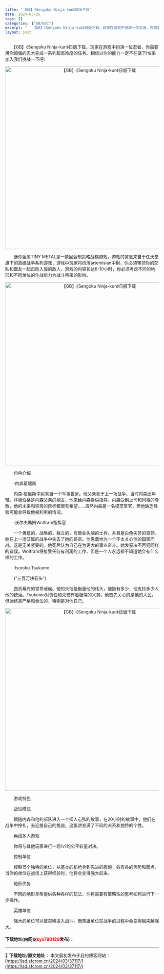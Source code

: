 ```yaml
---
title: "【GB】《Sengoku Ninja-kun》日版下载"
date: 2024-03-26
tags: []
categories: ["GB/GBC"]
excerpt: "　　【GB】《Sengoku Ninja-kun》日版下载，玩家在游戏中扮演一位忍者，你需要用你超强的忍术完成一系列超高难度的任务。相信以你的能力一定不在话下!快来加入我们挑战一下吧! 　　迷你金属TINY METAL是一款回合制策略战棋游戏，游戏的灵感来自于任天堂旗下的高级战争系列游戏，游戏中玩家&hellip;"
layout: post
---
```


 <p>　　【GB】《Sengoku Ninja-kun》日版下载，玩家在游戏中扮演一位忍者，你需要用你超强的忍术完成一系列超高难度的任务。相信以你的能力一定不在话下!快来加入我们挑战一下吧!</p> <p align="center"><img align="" border="0" src="https://lad.sfcrom.cn/wp-content/uploads/2024/03/20240326_660283a7b63b1.png" width="597" alt="【GB】《Sengoku Ninja-kun》日版下载" /></p> <p>　　迷你金属TINY METAL是一款回合制策略战棋游戏，游戏的灵感来自于任天堂旗下的高级战争系列游戏，游戏中玩家将扮演artemisian中尉，你必须带领你的部队和盟友一起击败入侵的敌人，游戏的内容长达8-10小时，你必须考虑不同的地形和不同单位的作战能力为战斗带来的影响。</p> <p align="center"><img align="" border="0" src="https://lad.sfcrom.cn/wp-content/uploads/2024/03/20240326_660283a90cb5f.png" width="598" alt="【GB】《Sengoku Ninja-kun》日版下载" /></p> <p>　　角色介绍</p> <p>　　&middot;内森葛瑞斯</p> <p>　　内森&middot;格里斯中尉来自一个军事世家。他父亲死于上一场战争，当时内森还年轻。林德伯格是内森父亲的朋友，他来给内森提供指导。内森受到上司和同事的尊敬，他的未来和崇高的目标都很有希望&hellip;&hellip;虽然内森是一名模范军官，但他缺乏经验可能会导致他被利用的情况。</p> <p>　　&middot;沃尔夫勒姆Wolfram指挥官</p> <p>　　一个勇猛的，战略的，独立的，有商业头脑的士兵，并且是白色尖牙的首领。她在上一场艾属的战争中失去了她的哥哥。他愚蠢地为一个不太关心他的国家而战。这是无关紧要的。他死后认为自己在为更大的事业奋斗。她发誓决不再犯同样的错误。Wolfram将接受任何有利润的工作，但是一个人永远都不知道她会有什么样的工作。</p> <p>　　&middot;Isoroku Tsukumo</p> <p>　　(&ldquo;三百万块石头&rdquo;)</p> <p>　　西贡幕府的领导诸侯。他的头衔是衡量他的伟大，他拥有多少，他支持多少人他的统治。Tsukumo对责任和荣誉有着极端的义务。他首先关心的是他的人民，但始终是严格和合法的，特别是对他自己。</p> <p align="center"><img align="" border="0" src="https://lad.sfcrom.cn/wp-content/uploads/2024/03/20240326_660283aa710fd.png" width="597" alt="【GB】《Sengoku Ninja-kun》日版下载" /></p> <p>　　游戏特色</p> <p>　　战役模式</p> <p>　　跟随内森和他的部队进入一个扣人心弦的故事，在20小时的故事中，他们在战争中挣扎，去迎接自己的挑战，这里讲充满了不同的派系和独特的个性。</p> <p>　　再线多人游戏</p> <p>　　你将与其他玩家进行一场1v1的公平较量对决。</p> <p>　　控制单位</p> <p>　　控制15个独特的单位，从基本的机枪兵到先进的舰炮，各有各的优势和弱点，当你的单位在战场上获得经验时，他将会变得强大起来。</p> <p>　　地形优势</p> <p>　　不同的地形类型提供各种各样的玩法，你将需要有策略性的思考如何进行下一步操作。</p> <p>　　英雄单位</p> <p>　　强大的单位可以被召唤进入战斗。而英雄单位在战争的过程中会变得越来越强大。</p> <p><h4>下载地址(由网友<font color="red">kyx780129</font>发布)：</h4></p> 

---
📖 **下载地址/原文地址：** 本文最初发布于我的博客网站：[https://lad.sfcrom.cn/2024/03/37117/](https://lad.sfcrom.cn/2024/03/37117/)
